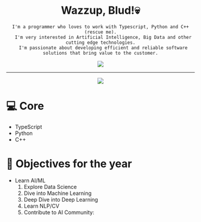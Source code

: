 <h1 align="center">Wazzup, Blud!💀</h1>

<p align="center">
  <code>I'm a programmer who loves to work with Typescript, Python and C++ (rescue me).
  I'm very interested in Artificial Intelligence, Big Data and other cutting edge technologies.
  I'm passionate about developing efficient and reliable software solutions that bring value to the customer.</code>
</p>

<div align="center" display="grid">
  <a href="https://linktr.ee/cramatsu" >
    <img src="https://lanyard.cnrad.dev/api/226622016986415104?theme=dark&bg=151515"/>
  </a>
  <hr/>
  <img src="https://github-readme-stats.vercel.app/api?username=cramatsu&show_icons=true&theme=dark&hide_border=true"/>
</div>

# 💻 Core 
- TypeScript
- Python
- C++

# 🌠 Objectives for the year

- Learn AI/ML
  1. Explore Data Science
  2. Dive into Machine Learning
  3. Deep Dive into Deep Learning
  4. Learn NLP/CV
  5. Contribute to AI Community:

      
